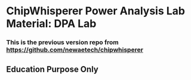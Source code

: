 # ChipWhisperer Power Analysis Lab Material: DPA Lab
### This is the previous version repo from https://github.com/newaetech/chipwhisperer
##  Education Purpose Only 

